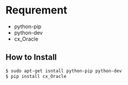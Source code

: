 # Requrement
* python-pip
* python-dev
* cx_Oracle

## How to Install

```sh
$ sudo apt-get isntall python-pip python-dev
$ pip install cx_Oracle
```